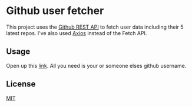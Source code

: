 # Github user fetcher

This project uses the [Github REST API](https://docs.github.com/en/rest) to fetch user data including their 5 latest repos. I've also used [Axios](https://github.com/axios/axios) instead of the Fetch API. 

## Usage

Open up this [link](https://warmjuly.github.io/github-user-fetcher/). All you need is your or someone elses github username. 

## License
[MIT](https://choosealicense.com/licenses/mit/)
